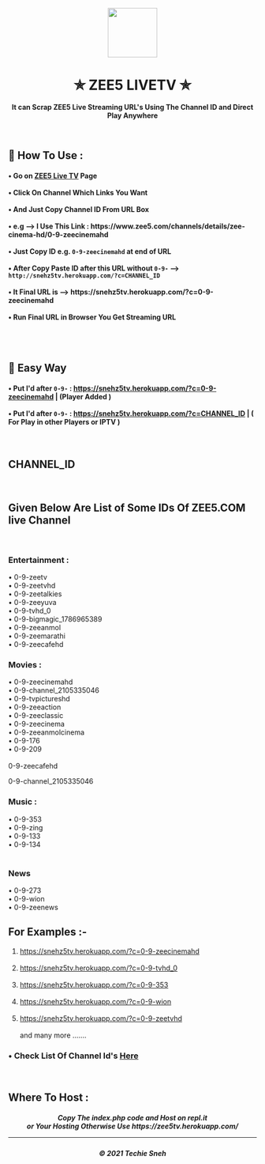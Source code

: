 <p align="center"><img src="https://www.pngkit.com/png/full/353-3536377_with-all-this-content-available-in-one-place.png" width="100" height="100"></p>

<h1 align="center"> ✯ ZEE5 LIVETV ✯ </h1>

<p align="center"><b>It can Scrap ZEE5 Live Streaming URL's Using The Channel ID and Direct Play Anywhere</b></p><br>

<h2>🍁 How To Use : </h2>

<h4>
• Go on <a href="https://www.zee5.com/channels">ZEE5 Live TV</a> Page <br><br>
• Click On Channel Which Links You Want <br><br>
• And Just Copy Channel ID From URL Box <br><br>
• e.g --> I Use This Link : https://www.zee5.com/channels/details/zee-cinema-hd/0-9-zeecinemahd <br><br>
• Just Copy ID e.g. <code>0-9-zeecinemahd</code> at end of URL <br><br>
  • After Copy Paste ID after this URL without <code>0-9-</code> --> <code> http://snehz5tv.herokuapp.com/?c=CHANNEL_ID</code> <br><br>
• It Final URL is --> https://snehz5tv.herokuapp.com/?c=0-9-zeecinemahd <br><br>
• Run Final URL in Browser You Get Streaming URL <br>
</h4>
<br><br>

## 🍃 Easy Way

<h4>
  
• Put I'd after <code>0-9-</code> : https://snehz5tv.herokuapp.com/?c=0-9-zeecinemahd |  (Player Added )<br><br>
• Put I'd after <code>0-9-</code> : https://snehz5tv.herokuapp.com/?c=CHANNEL_ID  |  ( For Play in other Players or IPTV )
  
  </h4><br>

## CHANNEL_ID 

<br>

## Given Below Are List of Some IDs Of ZEE5.COM live Channel

<br>

### Entertainment :

• 0-9-zeetv <br>
• 0-9-zeetvhd <br>
• 0-9-zeetalkies <br>
• 0-9-zeeyuva <br>
• 0-9-tvhd_0 <br>
• 0-9-bigmagic_1786965389 <br>
• 0-9-zeeanmol <br>
• 0-9-zeemarathi <br>
• 0-9-zeecafehd


### Movies :

• 0-9-zeecinemahd <br>
• 0-9-channel_2105335046 <br>
• 0-9-tvpictureshd <br>
• 0-9-zeeaction <br>
• 0-9-zeeclassic <br>
• 0-9-zeecinema <br>
• 0-9-zeeanmolcinema <br>
• 0-9-176 <br>
• 0-9-209  <br><br>
  0-9-zeecafehd
	
  0-9-channel_2105335046

### Music :

• 0-9-353 <br>
• 0-9-zing <br>
• 0-9-133 <br>
• 0-9-134  <br><br>


### News

• 0-9-273 <br>
• 0-9-wion <br>
• 0-9-zeenews <br>

  
## For Examples :-

1. https://snehz5tv.herokuapp.com/?c=0-9-zeecinemahd <br><br>
2. https://snehz5tv.herokuapp.com/?c=0-9-tvhd_0 <br><br>
3. https://snehz5tv.herokuapp.com/?c=0-9-353 <br><br>
4. https://snehz5tv.herokuapp.com/?c=0-9-wion <br><br>
5. https://snehz5tv.herokuapp.com/?c=0-9-zeetvhd <br><br>
and many more .......
 
  

<h3>• Check List Of Channel Id's <a href="Channel_IDs.md">Here</a></h3>
<br>

<h2> Where To Host : </h2>

<h5 align="center"> Copy The index.php code and Host on repl.it <br> or Your Hosting Otherwise Use https://zee5tv.herokuapp.com/
  
  
---
<h5 align='center'>© 2021 Techie Sneh</h5>

